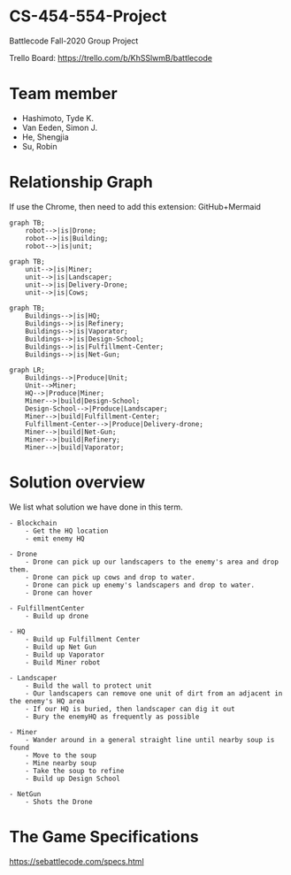 # CS-454-554-Project
Battlecode Fall-2020 Group Project

Trello Board: https://trello.com/b/KhSSlwmB/battlecode

# Team member
  -  Hashimoto, Tyde K.
  -  Van Eeden, Simon J.
  -  He, Shengjia
  -  Su, Robin

# Relationship Graph
If use the Chrome, then need to add this extension: GitHub+Mermaid

```mermaid
graph TB;
	robot-->|is|Drone;
	robot-->|is|Building;
	robot-->|is|unit;
```

```mermaid
graph TB;
	unit-->|is|Miner;
	unit-->|is|Landscaper;
	unit-->|is|Delivery-Drone;
	unit-->|is|Cows;
```

```mermaid
graph TB;
	Buildings-->|is|HQ;
	Buildings-->|is|Refinery;
	Buildings-->|is|Vaporator;
	Buildings-->|is|Design-School;
	Buildings-->|is|Fulfillment-Center;
	Buildings-->|is|Net-Gun;
```

```mermaid
graph LR;
	Buildings-->|Produce|Unit;
	Unit-->Miner;
	HQ-->|Produce|Miner;
	Miner-->|build|Design-School;
	Design-School-->|Produce|Landscaper;
	Miner-->|build|Fulfillment-Center;
	Fulfillment-Center-->|Produce|Delivery-drone;
	Miner-->|build|Net-Gun;
	Miner-->|build|Refinery;
	Miner-->|build|Vaporator;
```

# Solution overview
We list what solution we have done in this term.

    - Blockchain
        - Get the HQ location
        - emit enemy HQ 

    - Drone
        - Drone can pick up our landscapers to the enemy's area and drop them.
        - Drone can pick up cows and drop to water.
        - Drone can pick up enemy's landscapers and drop to water.
        - Drone can hover
    
    - FulfillmentCenter
        - Build up drone
    
    - HQ
        - Build up Fulfillment Center
        - Build up Net Gun
        - Build up Vaporator
        - Build Miner robot
    
    - Landscaper
        - Build the wall to protect unit
        - Our landscapers can remove one unit of dirt from an adjacent in the enemy's HQ area
        - If our HQ is buried, then landscaper can dig it out
        - Bury the enemyHQ as frequently as possible
    
    - Miner
        - Wander around in a general straight line until nearby soup is found
        - Move to the soup
        - Mine nearby soup
        - Take the soup to refine
        - Build up Design School
    
    - NetGun
        - Shots the Drone
    
    

# The Game Specifications
https://sebattlecode.com/specs.html

    
